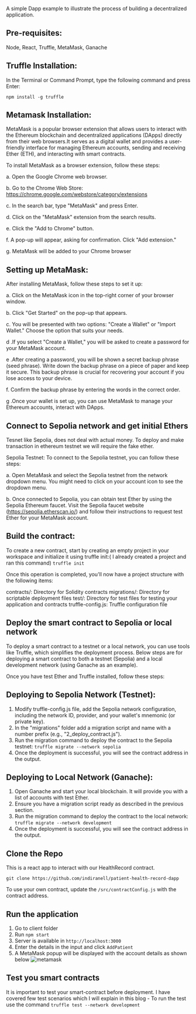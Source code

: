 A simple Dapp example to illustrate the process of building a decentralized application.

## Pre-requisites:

Node, React, Truffle, MetaMask, Ganache

## Truffle Installation:

In the Terminal or Command Prompt, type the following command and press Enter:

`npm install -g truffle`

## Metamask Installation:

MetaMask is a popular browser extension that allows users to interact with the Ethereum blockchain and decentralized applications (DApps) directly from their web browsers.It serves as a digital wallet and provides a user-friendly interface for managing Ethereum accounts, sending and receiving Ether (ETH), and interacting with smart contracts.

To install MetaMask as a browser extension, follow these steps:

a. Open the Google Chrome web browser.

b. Go to the Chrome Web Store: https://chrome.google.com/webstore/category/extensions

c. In the search bar, type "MetaMask" and press Enter.

d. Click on the "MetaMask" extension from the search results.

e. Click the "Add to Chrome" button.

f. A pop-up will appear, asking for confirmation. Click "Add extension."

g. MetaMask will be added to your Chrome browser


## Setting up MetaMask:

After installing MetaMask, follow these steps to set it up:

a. Click on the MetaMask icon in the top-right corner of your browser window.

b. Click "Get Started" on the pop-up that appears.

c. You will be presented with two options: "Create a Wallet" or "Import Wallet." Choose the option that suits your needs.

d .If you select "Create a Wallet," you will be asked to create a password for your MetaMask account.

e .After creating a password, you will be shown a secret backup phrase (seed phrase). Write down the backup phrase on a piece of paper and keep it secure. This backup phrase is crucial for recovering your account if you lose access to your device.

f. Confirm the backup phrase by entering the words in the correct order.

g .Once your wallet is set up, you can use MetaMask to manage your Ethereum accounts, interact with DApps.

## Connect to Sepolia network and get initial Ethers

Tesnet like Sepolia, does not deal with actual money. To deploy and make transaction in ethereum testnet we will require the fake ether.

Sepolia Testnet: To connect to the Sepolia testnet, you can follow these steps:

a. Open MetaMask and select the Sepolia testnet from the network dropdown menu. You might need to click on your account icon to see the dropdown menu.

b. Once connected to Sepolia, you can obtain test Ether by using the Sepolia Ethereum faucet. Visit the Sepolia faucet website (https://sepolia.etherscan.io/) and follow their instructions to request test Ether for your MetaMask account.

## Build the contract:

To create a new contract, start by creating an empty project in your workspace and initialize it using truffle init:( I already created a project and ran this command)
`truffle init`

Once this operation is completed, you'll now have a project structure with the following items:

contracts/: Directory for Solidity contracts
migrations/: Directory for scriptable deployment files
test/: Directory for test files for testing your application and contracts
truffle-config.js: Truffle configuration file

## Deploy the smart contract to Sepolia or local network

To deploy a smart contract to a testnet or a local network, you can use tools like Truffle, which simplifies the deployment process. Below steps are for deploying a smart contract to both a testnet (Sepolia) and a local development network (using Ganache as an example).

Once you have test Ether and Truffle installed, follow these steps:

## Deploying to Sepolia Network (Testnet):

1. Modify truffle-config.js file, add the Sepolia network configuration, including the network ID, provider, and your wallet's mnemonic (or private key).
2. In the "migrations" folder add a migration script and name with a number prefix (e.g., "2_deploy_contract.js").
3. Run the migration command to deploy the contract to the Sepolia testnet:
    `truffle migrate --network sepolia`
4. Once the deployment is successful, you will see the contract address in the output.

##  Deploying to Local Network (Ganache):

1. Open Ganache and start your local blockchain. It will provide you with a list of accounts with test Ether.
2. Ensure you have a migration script ready as described in the previous section.
3. Run the migration command to deploy the contract to the local network:
    `truffle migrate --network development`
4. Once the deployment is successful, you will see the contract address in the output.

## Clone the Repo

This is a react app to interact with our HealthRecord contract.

`git clone https://github.com/indiranell/patient-health-record-dapp`

To use your own contract, update the `/src/contractConfig.js` with the contract address. 

## Run the application

1. Go to client folder
2. Run `npm start`
3. Server is available in `http://localhost:3000`
4. Enter the details in the input and click `AddPatient`
5. A MetaMask popup will be displayed with the account details as shown below
   ![metamask](https://github.com/indiranell/patient-health-record-dapp/assets/22164284/2af8aaaf-3b0c-4739-9160-a97b5ac0099d)


## Test you smart contracts


It is important to test your smart-contract before deployment.
I have covered few test scenarios which I will explain in this blog - 
To run the test use the command `truffle test --network development`
